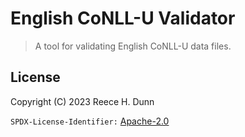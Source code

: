 # English CoNLL-U Validator
> A tool for validating English CoNLL-U data files.

## License
Copyright (C) 2023 Reece H. Dunn

`SPDX-License-Identifier:` [Apache-2.0](LICENSE)
